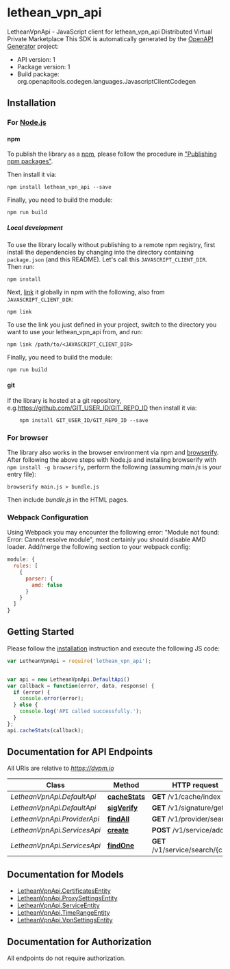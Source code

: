 # lethean_vpn_api

LetheanVpnApi - JavaScript client for lethean_vpn_api
Distributed Virtual Private Marketplace
This SDK is automatically generated by the [OpenAPI Generator](https://openapi-generator.tech) project:

- API version: 1
- Package version: 1
- Build package: org.openapitools.codegen.languages.JavascriptClientCodegen

## Installation

### For [Node.js](https://nodejs.org/)

#### npm

To publish the library as a [npm](https://www.npmjs.com/), please follow the procedure in ["Publishing npm packages"](https://docs.npmjs.com/getting-started/publishing-npm-packages).

Then install it via:

```shell
npm install lethean_vpn_api --save
```

Finally, you need to build the module:

```shell
npm run build
```

##### Local development

To use the library locally without publishing to a remote npm registry, first install the dependencies by changing into the directory containing `package.json` (and this README). Let's call this `JAVASCRIPT_CLIENT_DIR`. Then run:

```shell
npm install
```

Next, [link](https://docs.npmjs.com/cli/link) it globally in npm with the following, also from `JAVASCRIPT_CLIENT_DIR`:

```shell
npm link
```

To use the link you just defined in your project, switch to the directory you want to use your lethean_vpn_api from, and run:

```shell
npm link /path/to/<JAVASCRIPT_CLIENT_DIR>
```

Finally, you need to build the module:

```shell
npm run build
```

#### git

If the library is hosted at a git repository, e.g.https://github.com/GIT_USER_ID/GIT_REPO_ID
then install it via:

```shell
    npm install GIT_USER_ID/GIT_REPO_ID --save
```

### For browser

The library also works in the browser environment via npm and [browserify](http://browserify.org/). After following
the above steps with Node.js and installing browserify with `npm install -g browserify`,
perform the following (assuming *main.js* is your entry file):

```shell
browserify main.js > bundle.js
```

Then include *bundle.js* in the HTML pages.

### Webpack Configuration

Using Webpack you may encounter the following error: "Module not found: Error:
Cannot resolve module", most certainly you should disable AMD loader. Add/merge
the following section to your webpack config:

```javascript
module: {
  rules: [
    {
      parser: {
        amd: false
      }
    }
  ]
}
```

## Getting Started

Please follow the [installation](#installation) instruction and execute the following JS code:

```javascript
var LetheanVpnApi = require('lethean_vpn_api');


var api = new LetheanVpnApi.DefaultApi()
var callback = function(error, data, response) {
  if (error) {
    console.error(error);
  } else {
    console.log('API called successfully.');
  }
};
api.cacheStats(callback);

```

## Documentation for API Endpoints

All URIs are relative to *https://dvpm.io*

Class | Method | HTTP request | Description
------------ | ------------- | ------------- | -------------
*LetheanVpnApi.DefaultApi* | [**cacheStats**](docs/DefaultApi.md#cacheStats) | **GET** /v1/cache/index | 
*LetheanVpnApi.DefaultApi* | [**sigVerify**](docs/DefaultApi.md#sigVerify) | **GET** /v1/signature/get | 
*LetheanVpnApi.ProviderApi* | [**findAll**](docs/ProviderApi.md#findAll) | **GET** /v1/provider/search | 
*LetheanVpnApi.ServicesApi* | [**create**](docs/ServicesApi.md#create) | **POST** /v1/service/add | 
*LetheanVpnApi.ServicesApi* | [**findOne**](docs/ServicesApi.md#findOne) | **GET** /v1/service/search/{client} | 


## Documentation for Models

 - [LetheanVpnApi.CertificatesEntity](docs/CertificatesEntity.md)
 - [LetheanVpnApi.ProxySettingsEntity](docs/ProxySettingsEntity.md)
 - [LetheanVpnApi.ServiceEntity](docs/ServiceEntity.md)
 - [LetheanVpnApi.TimeRangeEntity](docs/TimeRangeEntity.md)
 - [LetheanVpnApi.VpnSettingsEntity](docs/VpnSettingsEntity.md)


## Documentation for Authorization

All endpoints do not require authorization.
